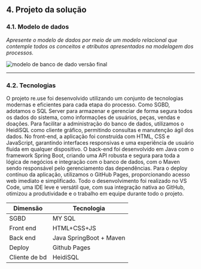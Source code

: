 ## 4. Projeto da solução

### 4.1. Modelo de dados

_Apresente o modelo de dados por meio de um modelo relacional que contemple todos os conceitos e atributos apresentados na modelagem dos processos._ 


![modelo de banco de dado versão final](https://github.com/user-attachments/assets/8cf84bb8-fa37-4830-9b0b-4f1f0e96e338)


---

### 4.2. Tecnologias

O projeto re.use foi desenvolvido utilizando um conjunto de tecnologias modernas e eficientes para cada etapa do processo. Como SGBD, adotamos o SQL Server para armazenar e gerenciar de forma segura todos os dados do sistema, como informações de usuários, peças, vendas e doações. Para facilitar a administração do banco de dados, utilizamos o HeidiSQL como cliente gráfico, permitindo consultas e manutenção ágil dos dados.
No front-end, a aplicação foi construída com HTML, CSS e JavaScript, garantindo interfaces responsivas e uma experiência de usuário fluida em qualquer dispositivo. O back-end foi desenvolvido em Java com o framework Spring Boot, criando uma API robusta e segura para toda a lógica de negócios e integração com o banco de dados, com o Maven sendo responsável pelo gerenciamento das dependências.
Para o deploy contínuo da aplicação, utilizamos o GitHub Pages, proporcionando acesso web imediato e simplificado. Todo o desenvolvimento foi realizado no VS Code, uma IDE leve e versátil que, com sua integração nativa ao GitHub, otimizou a produtividade e o trabalho em equipe durante todo o projeto.

| **Dimensão**   | **Tecnologia**  |
| ---            | ---             |
| SGBD           | MY SQL          |
| Front end      | HTML+CSS+JS     |
| Back end       | Java SpringBoot + Maven |
| Deploy         | Github Pages    |
| Cliente de bd  | HeidiSQL    |
